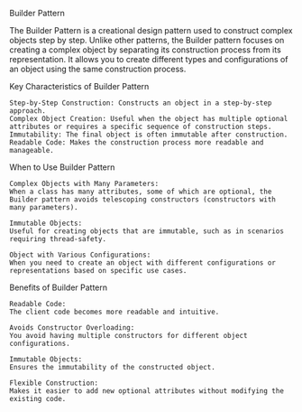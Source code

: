 Builder Pattern

The Builder Pattern is a creational design pattern used to construct complex objects step by step. Unlike other patterns, the Builder pattern focuses on creating a complex object by separating its construction process from its representation. It allows you to create different types and configurations of an object using the same construction process.

Key Characteristics of Builder Pattern

    Step-by-Step Construction: Constructs an object in a step-by-step approach.
    Complex Object Creation: Useful when the object has multiple optional attributes or requires a specific sequence of construction steps.
    Immutability: The final object is often immutable after construction.
    Readable Code: Makes the construction process more readable and manageable.

When to Use Builder Pattern

    Complex Objects with Many Parameters:
    When a class has many attributes, some of which are optional, the Builder pattern avoids telescoping constructors (constructors with many parameters).

    Immutable Objects:
    Useful for creating objects that are immutable, such as in scenarios requiring thread-safety.

    Object with Various Configurations:
    When you need to create an object with different configurations or representations based on specific use cases.

Benefits of Builder Pattern

    Readable Code:
    The client code becomes more readable and intuitive.

    Avoids Constructor Overloading:
    You avoid having multiple constructors for different object configurations.

    Immutable Objects:
    Ensures the immutability of the constructed object.

    Flexible Construction:
    Makes it easier to add new optional attributes without modifying the existing code.